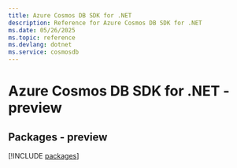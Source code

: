 ```yaml
---
title: Azure Cosmos DB SDK for .NET
description: Reference for Azure Cosmos DB SDK for .NET
ms.date: 05/26/2025
ms.topic: reference
ms.devlang: dotnet
ms.service: cosmosdb
---
```

# Azure Cosmos DB SDK for .NET - preview
## Packages - preview
[!INCLUDE [packages](cosmos-db-index.md)]